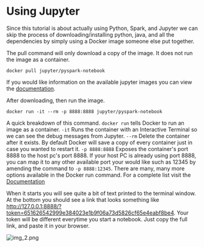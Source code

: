 # Using Jupyter
Since this tutorial is about actually using Python, Spark, and Jupyter
we can skip the process of downloading/installing python, java, and all
the dependencies by simply using a Docker image someone else put together.


The pull command will only download a copy of the image.  It does not run 
the image as a container.
```
docker pull jupyter/pyspark-notebook
```
If you would like information on the available jupyter images you can view the [documentation](https://jupyter-docker-stacks.readthedocs.io/en/latest/index.html).

After downloading, then run the image.

```
docker run -it --rm -p 8888:8888 jupyter/pyspark-notebook
```
A quick breakdown of this command.
```docker run``` tells Docker to run an image as a container.
```-it``` Runs the container with an Interactive Terminal so we can see the debug messages from Jupyter.
```--rm``` Delete the container after it exists.  By default Docker will save a copy of every container just in case you wanted to restart it.
```-p 8888:8888``` Exposes the container's port 8888 to the host pc's port 8888.  If your host PC is already using port 8888, you can map it to any other available port your would like such as 12345 by amending the command to ```-p 8888:12345```.
There are many, many more options available in the Docker run command.  For a complete list visit the [Documentation](https://docs.docker.com/engine/reference/commandline/run/)

When it starts you will see quite a bit of text printed to the terminal window.  At the bottom you should see a link that looks something like http://127.0.0.1:8888/?token=651626542999e384023e1b9f06a73d5826cf65e4eabf8be4.  Your token will be different everytime you start a notebook.  Just copy the full link, and paste it in your browser.

![img_2.png](img_2.png)